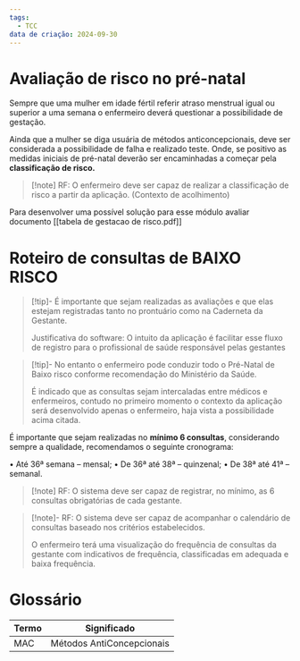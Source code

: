 ```yaml
---
tags:
  - TCC
data de criação: 2024-09-30
---
```

# Avaliação de risco no pré-natal

Sempre que uma mulher em idade fértil referir atraso menstrual igual ou superior a uma semana o enfermeiro deverá questionar a possibilidade de gestação.

Ainda que a mulher se diga usuária de métodos anticoncepcionais, deve ser considerada a possibilidade de falha e realizado teste. Onde, se positivo as medidas iniciais de pré-natal deverão ser encaminhadas a começar pela **classificação de risco.**

>[!note] RF: O enfermeiro deve ser capaz de realizar a classificação de risco a partir da aplicação. (Contexto de acolhimento)

Para desenvolver uma possível solução para esse módulo avaliar documento [[tabela de gestacao de risco.pdf]]

# Roteiro de consultas de BAIXO RISCO

> [!tip]-  É importante que sejam realizadas as avaliações e que elas estejam registradas tanto no prontuário como na Caderneta da Gestante.
> 
> Justificativa do software: O intuito da aplicação é facilitar esse fluxo de registro para o profissional de saúde responsável pelas gestantes

>[!tip]- No entanto o enfermeiro pode conduzir todo o Pré-Natal de Baixo risco conforme recomendação do Ministério da Saúde.
>
>É indicado que as consultas sejam intercaladas entre médicos e enfermeiros, contudo no primeiro momento o contexto da aplicação será desenvolvido apenas o enfermeiro, haja vista a possibilidade acima citada.

É importante que sejam realizadas no **mínimo 6 consultas**, considerando sempre a qualidade, recomendamos o seguinte cronograma:

• Até 36ª semana – mensal; 
• De 36ª até 38ª – quinzenal;
• De 38ª até 41ª – semanal.

>[!note] RF: O sistema deve ser capaz de registrar, no mínimo, as 6 consultas obrigatórias de cada gestante.

>[!note]- RF: O sistema deve ser capaz de acompanhar o calendário de consultas baseado nos critérios estabelecidos.
>
>O enfermeiro terá uma visualização do frequência de consultas da gestante com indicativos de frequência, classificadas em adequada e baixa frequência.



# Glossário

| Termo | Significado               |
| ----- | ------------------------- |
| MAC   | Métodos AntiConcepcionais |

